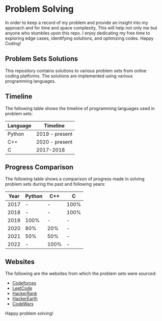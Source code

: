 # Problem Solving

In order to keep a record of my problem and provide an insight into my approach and for time and space complexity, This will help not only me but anyone who stumbles upon this repo. I enjoy dedicating my free time to exploring edge cases, identifying solutions, and optimizing codes. Happy Coding!


## Problem Sets Solutions

This repository contains solutions to various problem sets from online coding platforms. The solutions are implemented using various programming languages.

## Timeline

The following table shows the timeline of programming languages used in problem sets:

Language | Timeline
-------- | --------
Python   | 2019 - present
C++      | 2020 - present
C        | 2017-2018

## Progress Comparison

The following table shows a comparison of progress made in solving problem sets during the past and following years:

Year | Python | C++  | C
---- | ------ | ---  | -
2017 | -      | -    | 100%
2018 | -      | -    | 100%
2019 | 100%   | -    | -
2020 | 80%    | 20%  | -
2021 | 50%    | 50%  | -
2022 | -      | 100% | -

## Websites

The following are the websites from which the problem sets were sourced:

- [Codeforces](https://codeforces.com/)
- [LeetCode](https://leetcode.com/)
- [HackerRank](https://www.hackerrank.com/)
- [HackerEarth](https://www.hackerearth.com/)
- [CodeWars](https://www.codewars.com/)

Happy problem solving!
